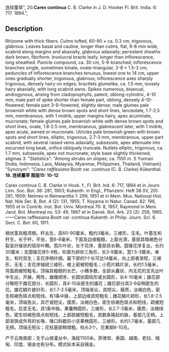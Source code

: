 连续薹草",
20.**Carex continua** C. B. Clarke in J. D. Hooker Fl. Brit. India. 6: 717. 1894.",

## Description
Rhizome with thick fibers. Culms tufted, 60-90 × ca. 0.3 cm, trigonous, glabrous. Leaves basal and cauline, longer than culms, flat, 6-8 mm wide, scabrid along margins and abaxially, glabrous adaxially; persistent sheaths dark brown, fibriform. Involucral bracts leafy, longer than inflorescence, long sheathed. Panicle compound, ca. 30 cm, 5-9-branched; inflorescence branches single, sometimes binate, ovate-triangular, 3-8 × 1.5-3 cm; peduncles of inflorescence branches tenuous, lowest one to 14 cm, upper ones gradually shorter, trigonous, glabrous; inflorescence axes sharply trigonous, densely hairy on edges; bractlets glumelike, ca. 1.5 mm, loosely hairy abaxially, with long scabrid awns. Spikes numerous, bisexual, androgynous, arising from cladoprophylls, patent, oblong-cylindric, 4-10 mm; male part of spike shorter than female part, oblong, densely 4-10-flowered; female part 3-9-flowered, slightly dense; male glumes pale brownish white with dense brown spots and short lines, lanceolate, 1.7-2.5 mm, membranous, with 1 midrib, upper margins hairy, apex acuminate, mucronate; female glumes pale brownish white with dense brown spots and short lines, ovate, 1.8-2.5 mm, membranous, glabrescent later, with 1 midrib, apex acute, awned or mucronate. Utricles pale brownish green with brown spots and short lines, elliptic, trigonous, 2.7-3 mm, membranous, upper part scabrid, with several raised veins adaxially, subsessile, apex attenuate into excurved long beak, orifice obliquely truncate. Nutlets elliptic, trigonous, ca. 1.7 mm, subsessile, apex not mucronate; style base slightly thickened; stigmas 3.
  "Statistics": "Among shrubs on slopes; ca. 1100 m. S Yunnan [India, Indonesia, Laos, Malaysia, Myanmar, Philippines, Thailand, Vietnam].
  "Synonym": "*Carex rafflesiana* Boott var. *continua* (C. B. Clarke) Kükenthal.
**18. 连续薹草 图版15: 10-12**

Carex continua C. B. Clarke in Hook. f., Fl. Brit. Ind. 6: 717, 1894 et in Journ. Linn. Soc. Bot. 36: 281, 1903; Kukenth. in Engl., Pflanzenr. Heft 38 (IV, 20): 281, 1909; Nelmes in Reinwardtia 1: 299, 1951 et in Mem. Mus. National Hist. Nat. Nile Ser. B, Bot. 4 (2): 131, 1955; T. Koyama in Natur. Canad. 82: 196, 1955 et in Contrib. Inst. Bot. Univ. Montreal 70: 8, 1957; Raymond in Mem. Jand. Bot. Montreal no. 53: 49, 1967 et in Dansk. Bot. Ark. 23 (2): 256, 1965. ——Carex rafflesiana Boott var. continua Kukenth. in Philip. Journ. Sci. 6. Sect. C. Bot: 60, 1911.

根状茎具粗须根。秆丛生，高60-90厘米，粗约3毫米，三棱形，无毛。叶基生和秆生，长于秆，平张，宽6-8毫米，下面及边缘粗糙，上面光滑，基部具暗褐色分裂呈纤维状的宿存叶鞘。苞片叶状，长于花序，基部具长鞘。圆锥花序复出，长约30厘米；支圆锥花序5-9枚，轮廓为卵状三角形，长3-8厘米，宽1.5-3厘米，单生，有时双生；支花序柄纤细，最下部的1个长可达14厘米，向上部者渐短，三棱形，无毛；支花序轴锐三棱形，棱上密被短粗毛；小苞片鳞片状，长约1.5毫米，背面疏被短粗毛，顶端具粗糙的长芒。小穗多数，全部从囊状、内无花的支先出叶中生出，开展，两性，雄雌顺序，长圆状圆柱形或长圆形，长4-10毫米；雄花部分略短于雌花部分，长圆形，具4-10朵密生的雄花；雌花部分具3-9朵稍密生的花。雄花鳞片披针形，长1.7-2.5毫米，顶端渐尖，具短尖，膜质，淡褐白色，密生棕褐色斑点和短线，有1条中脉，上部边缘具短粗毛；雌花鳞片卵形，长1.8-2.5毫米，顶端急尖，具芒或短尖，膜质，淡褐白色，密生棕褐色斑点和短线，疏被短粗毛，后变无毛，具1条中脉。果囊椭圆形，三棱形，长2.7-3毫米，膜质，淡褐绿色，密生棕褐色斑点和短线，上部疏被短粗毛，具数条隆起的脉，基部几无柄，上部渐狭成外弯的长喙，喙口斜截形小坚果椭圆形，三棱形，长约1.7毫米，基部几无柄，顶端无短尖；花柱基部稍增粗，柱头3个。花果期8-10月。

产于云南南部；生于山坡灌丛中，海拔1100米。菲律宾、泰国、越南、老挝、缅甸、印度、锡金也有分布。模式标本采自锡金。
